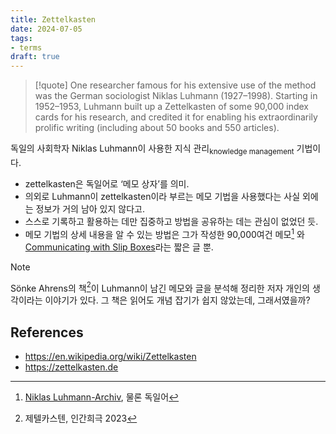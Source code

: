 ```yaml
---
title: Zettelkasten
date: 2024-07-05
tags:
- terms
draft: true
---
```


> [!quote]
> One researcher famous for his extensive use of the method was the German sociologist Niklas Luhmann (1927–1998). Starting in 1952–1953, Luhmann built up a Zettelkasten of some 90,000 index cards for his research, and credited it for enabling his extraordinarily prolific writing (including about 50 books and 550 articles). 

독일의 사회학자 Niklas Luhmann이 사용한 지식 관리<sub>knowledge management</sub> 기법이다.
- zettelkasten은 독일어로 ‘메모 상자’를 의미.
- 의외로 Luhmann이 zettelkasten이라 부르는 메모 기법을 사용했다는 사실 외에는 정보가 거의 남아 있지 않다고.
- 스스로 기록하고 활용하는 데만 집중하고 방법을 공유하는 데는 관심이 없었던 듯.
- 메모 기법의 상세 내용을 알 수 있는 방법은 그가 작성한 90,000여건 메모[^1] 와 [Communicating with Slip Boxes](http://luhmann.surge.sh/communicating-with-slip-boxes)라는 짧은 글 뿐.

[^1]: [Niklas Luhmann-Archiv](https://niklas-luhmann-archiv.de/bestand/zettelkasten/zettel/ZK_2_SW1_001_V), 물론 독일어

> [!note]
> Sönke Ahrens의 책[^2]이 Luhmann이 남긴 메모와 글을 분석해 정리한 저자 개인의 생각이라는 이야기가 있다. 그 책은 읽어도 개념 잡기가 쉽지 않았는데, 그래서였을까?

[^2]: 제텔카스텐, 인간희극 2023


## References
- https://en.wikipedia.org/wiki/Zettelkasten
- https://zettelkasten.de